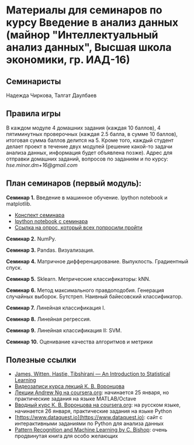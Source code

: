# Материалы для семинаров по курсу Введение в анализ данных (майнор "Интеллектуальный анализ данных", Высшая школа экономики, гр. ИАД-16)

## Семинаристы
Надежда Чиркова, Талгат Даулбаев

## Правила игры
В каждом модуле 4 домашних задания (каждая 10 баллов), 4 пятиминутных проверочных (каждая 2.5 балла, в сумме 10 баллов), 
итоговая сумма баллов делится на 5. 
Кроме того, каждый студент делает проект в течение двух модулей (решение какой-то задачи анализа данных, информация будет объявлена позже).
Адрес для отправки домашних заданий, вопросов по заданиям и по курсу: _hse.minor.dm+16@gmail.com_

## План семинаров (первый модуль):

__Семинар 1.__ Введение в машинное обучение. Ipython notebook и matplotlib.
* [Конспект семинара](https://github.com/nadiinchi/HSE_minor_DataAnalysis_seminars_iad16/blob/master/seminar1_HSE.ipynb)
* [Ipython notebook с семинара](https://github.com/nadiinchi/HSE_minor_DataAnalysis_seminars_iad16/blob/master/seminar1_intro.ipynb)
* [Ссылка на опрос, который всех попросили пройти](https://goo.gl/forms/EpBjdfWbZU)

__Семинар 2.__ NumPy.

__Семинар 3.__ Pandas. Визуализация.

__Семинар 4.__ Матричное дифференцирование. Выпуклость. Градиентный спуск.

__Семинар 5.__ Sklearn. Метрические классификаторы: kNN. 

__Семинар 6.__ Метод максимального правдоподобия. Генерация случайных выборок. Бутстреп. Наивный байесовский классификатор.

__Семинар 7.__ Линейная классификация I.

__Семинар 8.__ Линейная регрессия. 

__Семинар 9.__ Линейная классификация II: SVM.

__Семинар 10.__ Оценивание качества алгоритмов и метрики


## Полезные ссылки
* [James, Witten, Hastie, Tibshirani — An Introduction to Statistical Learning](http://www-bcf.usc.edu/~gareth/ISL/ISLR%20Sixth%20Printing.pdf)
* [Видеозаписи курса лекций К. В. Воронцова](https://yandexdataschool.ru/edu-process/courses/machine-learning)
* [Лекции Andrew Ng на coursera.org](https://www.coursera.org/learn/machine-learning): начинается 25 января, но практические задания на языке MATLAB/Octave
* [Вводный курс К. В. Воронцова на coursera.org](https://www.coursera.org/learn/introduction-machine-learning): на русском языке, начинается 26 января, практические задания на языке Python
* [https://www.dataquest.io](https://www.dataquest.io): сайт с интерактивными заданиями по Python для анализа данных
* [Pattern Recognition and Machine Learning by C. Bishop](http://www.rmki.kfki.hu/~banmi/elte/Bishop%20-%20Pattern%20Recognition%20and%20Machine%20Learning.pdf): очень продвинутая книга для особо желающих

